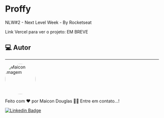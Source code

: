 # Proffy
 NLW#2 - Next Level Week - By Rocketseat
 
 Link Vercel para ver o projeto:
  EM BREVE
  
  
  ## 💻 Autor
  
  
---

  <a  href="https://github.com/MaiiconDouglas/">
 <img src="https://avatars3.githubusercontent.com/u/47761394?s=460&u=b3fc63a6cab9abed07023b0342b3df2964c98be2&v=4" width="100px;" style="border-radius:50%;" alt="Maicon imagem"/>
 <br /> <a/>
  
Feito com ❤️ por Maicon Douglas 👋🏽 Entre em contato...!

[![Linkedin Badge](https://img.shields.io/badge/-LinkedIn-blue?style=flat-square&logo=Linkedin&logoColor=white&link=https://www.linkedin.com/in/maiconndouglas/)](https://www.linkedin.com/in/maiconndouglas/) 
